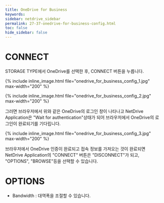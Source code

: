 ```yaml
---
title: OneDrive for Business
keywords:
sidebar: netdrive_sidebar
permalink: 27-37-onedrive-for-business-config.html
toc: false
hide_sidebar: false
---
```


CONNECT
==================
STORAGE TYPE에서 OneDrive를 선택한 후, CONNECT 버튼을 누릅니다.


{% include inline_image.html file="onedrive_for_business_config_1.jpg" max-width="200" %}


{% include inline_image.html file="onedrive_for_business_config_2.jpg" max-width="200" %}

그러면 브라우저에서 위와 같은 OneDrive의 로그인 창이 나타나고 NetDrive Application은 "Wait for authentication"상태가 되어 브라우저에서 OneDrive의 로그인이 완료되기를 기다립니다.



{% include inline_image.html file="onedrive_for_business_config_3.jpg" max-width="200" %}

브라우저에서 OneDrive 인증이 완료되고 접속 정보를 가져오는 것이 완료되면 NetDrive Application의 "CONNECT" 버튼은 "DISCONNECT"가 되고, "OPTIONS", "BROWSE"등을 선택할 수 있습니다.


OPTIONS
==================
* Bandwidth : 대역폭을 조절할 수 있습니다.